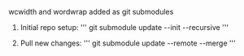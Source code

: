wcwidth and wordwrap added as git submodules

  1) Initial repo setup:
      '''
      git submodule update --init --recursive
      '''

  2) Pull new changes:
    '''
    git submodule update --remote --merge
    '''
